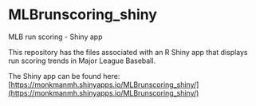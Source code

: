 # MLBrunscoring_shiny
MLB run scoring - Shiny app

This repository has the files associated with an R Shiny app that displays run scoring trends in Major League Baseball.

The Shiny app can be found here: [https://monkmanmh.shinyapps.io/MLBrunscoring_shiny/](https://monkmanmh.shinyapps.io/MLBrunscoring_shiny/)
